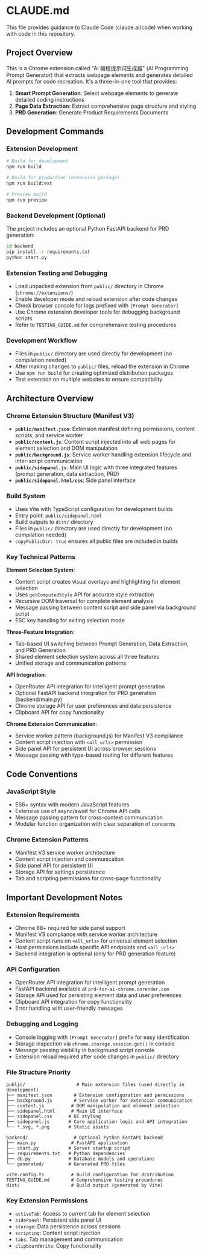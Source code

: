# CLAUDE.md

This file provides guidance to Claude Code (claude.ai/code) when working with code in this repository.

## Project Overview

This is a Chrome extension called "AI 编程提示词生成器" (AI Programming Prompt Generator) that extracts webpage elements and generates detailed AI prompts for code recreation. It's a three-in-one tool that provides:

1. **Smart Prompt Generation**: Select webpage elements to generate detailed coding instructions
2. **Page Data Extraction**: Extract comprehensive page structure and styling  
3. **PRD Generation**: Generate Product Requirements Documents

## Development Commands

### Extension Development
```bash
# Build for development
npm run build

# Build for production (extension package)
npm run build:ext

# Preview build
npm run preview
```

### Backend Development (Optional)
The project includes an optional Python FastAPI backend for PRD generation:

```bash
cd backend
pip install -r requirements.txt
python start.py
```

### Extension Testing and Debugging
- Load unpacked extension from `public/` directory in Chrome (`chrome://extensions/`)
- Enable developer mode and reload extension after code changes
- Check browser console for logs prefixed with `[Prompt Generator]`
- Use Chrome extension developer tools for debugging background scripts
- Refer to `TESTING_GUIDE.md` for comprehensive testing procedures

### Development Workflow
- Files in `public/` directory are used directly for development (no compilation needed)
- After making changes to `public/` files, reload the extension in Chrome
- Use `npm run build` for creating optimized distribution packages
- Test extension on multiple websites to ensure compatibility

## Architecture Overview

### Chrome Extension Structure (Manifest V3)
- **`public/manifest.json`**: Extension manifest defining permissions, content scripts, and service worker
- **`public/content.js`**: Content script injected into all web pages for element selection and DOM manipulation
- **`public/background.js`**: Service worker handling extension lifecycle and inter-script communication
- **`public/sidepanel.js`**: Main UI logic with three integrated features (prompt generation, data extraction, PRD)
- **`public/sidepanel.html/css`**: Side panel interface

### Build System
- Uses Vite with TypeScript configuration for development builds
- Entry point: `public/sidepanel.html` 
- Build outputs to `dist/` directory
- Files in `public/` directory are used directly for development (no compilation needed)
- `copyPublicDir: true` ensures all public files are included in builds

### Key Technical Patterns

**Element Selection System**:
- Content script creates visual overlays and highlighting for element selection
- Uses `getComputedStyle` API for accurate style extraction
- Recursive DOM traversal for complete element analysis
- Message passing between content script and side panel via background script
- ESC key handling for exiting selection mode

**Three-Feature Integration**:
- Tab-based UI switching between Prompt Generation, Data Extraction, and PRD Generation
- Shared element selection system across all three features
- Unified storage and communication patterns

**API Integration**:
- OpenRouter API integration for intelligent prompt generation
- Optional FastAPI backend integration for PRD generation (backend/main.py)
- Chrome storage API for user preferences and data persistence
- Clipboard API for copy functionality

**Chrome Extension Communication**:
- Service worker pattern (background.js) for Manifest V3 compliance
- Content script injection with `<all_urls>` permission
- Side panel API for persistent UI across browser sessions
- Message passing with type-based routing for different features

## Code Conventions

### JavaScript Style
- ES6+ syntax with modern JavaScript features
- Extensive use of async/await for Chrome API calls
- Message passing pattern for cross-context communication
- Modular function organization with clear separation of concerns

### Chrome Extension Patterns
- Manifest V3 service worker architecture  
- Content script injection and communication
- Side panel API for persistent UI
- Storage API for settings persistence
- Tab and scripting permissions for cross-page functionality

## Important Development Notes

### Extension Requirements
- Chrome 88+ required for side panel support
- Manifest V3 compliance with service worker architecture
- Content script runs on `<all_urls>` for universal element selection
- Host permissions include specific API endpoints and `<all_urls>`
- Backend integration is optional (only for PRD generation feature)

### API Configuration
- OpenRouter API integration for intelligent prompt generation
- FastAPI backend available at `prd-for-ai-chrome.onrender.com`
- Storage API used for persisting element data and user preferences
- Clipboard API integration for copy functionality
- Error handling with user-friendly messages

### Debugging and Logging
- Console logging with `[Prompt Generator]` prefix for easy identification
- Storage inspection via `chrome.storage.session.get()` in console
- Message passing visibility in background script console
- Extension reload required after code changes in `public/` directory

### File Structure Priority
```
public/                   # Main extension files (used directly in development)
├── manifest.json        # Extension configuration and permissions
├── background.js        # Service worker for extension communication  
├── content.js          # DOM manipulation and element selection
├── sidepanel.html      # Main UI interface
├── sidepanel.css      # UI styling
├── sidepanel.js       # Core application logic and API integration
└── *.svg, *.png       # Static assets

backend/                 # Optional Python FastAPI backend
├── main.py             # FastAPI application
├── start.py           # Server startup script
├── requirements.txt   # Python dependencies
├── db.py              # Database models and operations
└── generated/         # Generated PRD files

vite.config.ts          # Build configuration for distribution
TESTING_GUIDE.md        # Comprehensive testing procedures
dist/                   # Build output (generated by Vite)
```

### Key Extension Permissions
- `activeTab`: Access to current tab for element selection
- `sidePanel`: Persistent side panel UI
- `storage`: Data persistence across sessions
- `scripting`: Content script injection
- `tabs`: Tab management and communication
- `clipboardWrite`: Copy functionality